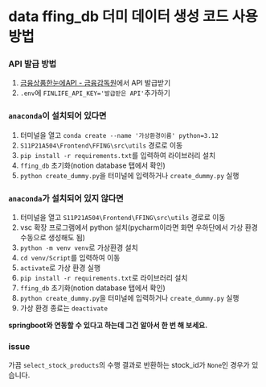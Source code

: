 # data ffing_db 더미 데이터 생성 코드 사용 방법

### API 발급 방법
1. [금융상품한눈에API - 금융감독원](https://finlife.fss.or.kr/finlife/main/contents.do?menuNo=700030)에서 API 발급받기
2. `.env`에 `FINLIFE_API_KEY='발급받은 API'`추가하기

### `anaconda`이 설치되어 있다면
1. 터미널을 열고 `conda create --name '가상환경이름' python=3.12`
2. `S11P21A504\Frontend\FFING\src\utils` 경로로 이동
3. `pip install -r requirements.txt`를 입력하여 라이브러리 설치
4. `ffing_db` 초기화(notion database 탭에서 확인)
5. `python create_dummy.py`을 터미널에 입력하거나 `create_dummy.py` 실행

### `anaconda`가 설치되어 있지 않다면
1. 터미널을 열고 `S11P21A504\Frontend\FFING\src\utils` 경로로 이동
2. vsc 확장 프로그램에서 python 설치(pycharm이라면 화면 우하단에서 가상 환경 수동으로 생성해도 됨)
3. `python -m venv venv`로 가상환경 설치
4. `cd venv/Script`를 입력하여 이동
5. `activate`로 가상 환경 실행
6. `pip install -r requirements.txt`로 라이브러리 설치
7. `ffing_db` 초기화(notion database 탭에서 확인)
8. `python create_dummy.py`을 터미널에 입력하거나 `create_dummy.py` 실행
9. 가상 환경 종료는 `deactivate`


**springboot와 연동할 수 있다고 하는데 그건 알아서 한 번 해 보세요.**

### issue
가끔 `select_stock_products`의 수행 결과로 반환하는 stock_id가 `None`인 경우가 있습니다.
